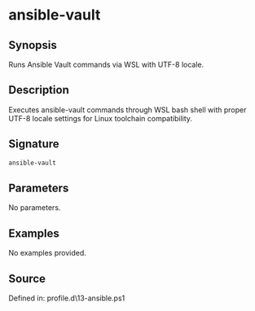 # ansible-vault

## Synopsis

Runs Ansible Vault commands via WSL with UTF-8 locale.

## Description

Executes ansible-vault commands through WSL bash shell with proper UTF-8 locale settings for Linux toolchain compatibility.

## Signature

```powershell
ansible-vault
```

## Parameters

No parameters.

## Examples

No examples provided.

## Source

Defined in: profile.d\13-ansible.ps1
